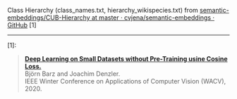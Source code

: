 Class Hierarchy (class_names.txt, hierarchy_wikispecies.txt) from [semantic-embeddings/CUB-Hierarchy at master · cvjena/semantic-embeddings · GitHub](https://github.com/cvjena/semantic-embeddings/tree/master/CUB-Hierarchy) [1]

---

[1]:

> [**Deep Learning on Small Datasets without Pre-Training usine Cosine Loss.**](https://arxiv.org/pdf/1901.09054)  
> Björn Barz and Joachim Denzler.  
> IEEE Winter Conference on Applications of Computer Vision (WACV), 2020.
